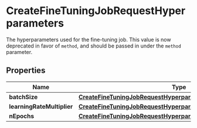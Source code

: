 

# CreateFineTuningJobRequestHyperparameters

The hyperparameters used for the fine-tuning job. This value is now deprecated in favor of `method`, and should be passed in under the `method` parameter. 

## Properties

| Name | Type | Description | Notes |
|------------ | ------------- | ------------- | -------------|
|**batchSize** | [**CreateFineTuningJobRequestHyperparametersBatchSize**](CreateFineTuningJobRequestHyperparametersBatchSize.md) |  |  [optional] |
|**learningRateMultiplier** | [**CreateFineTuningJobRequestHyperparametersLearningRateMultiplier**](CreateFineTuningJobRequestHyperparametersLearningRateMultiplier.md) |  |  [optional] |
|**nEpochs** | [**CreateFineTuningJobRequestHyperparametersNEpochs**](CreateFineTuningJobRequestHyperparametersNEpochs.md) |  |  [optional] |



